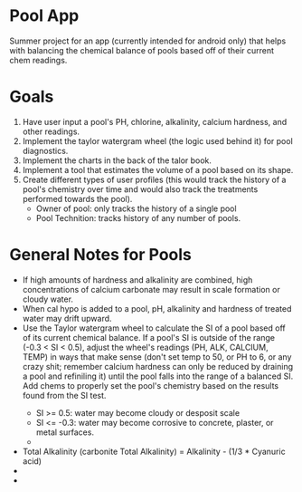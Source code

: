# Pool App
Summer project for an app (currently intended for android only) that helps with balancing the chemical balance of pools based off of their current chem readings.


# Goals
<ol>
  <li>Have user input a pool's PH, chlorine, alkalinity, calcium hardness, and other readings.</li>
  <li>Implement the taylor watergram wheel (the logic used behind it) for pool diagnostics.</li>
  <li>Implement the charts in the back of the talor book.</li>
  <li>Implement a tool that estimates the volume of a pool based on its shape.</li>
  <li>Create different types of user profiles (this would track the history of a pool's chemistry over time and would also track the treatments performed towards the pool).
      <ul>
        <li>Owner of pool: only tracks the history of a single pool</li>
        <li>Pool Technition: tracks history of any number of pools.</li>
      </ul>
  </li>
</ol>
  
# General Notes for Pools
<ul>
  <li> If high amounts of hardness and alkalinity are combined, high concentrations of calcium carbonate may result in scale formation or cloudy water.</li>
  <li> When cal hypo is added to a pool, pH, alkalinity and hardness of treated water may drift upward.</li>
  <li>Use the Taylor watergram wheel to calculate the SI of a pool based off of its current chemical balance. If a pool's SI is outside of the range (-0.3 < SI < 0.5), adjust the wheel's readings (PH, ALK, CALCIUM, TEMP) in ways that make sense (don't set temp to 50, or PH to 6, or any crazy shit; remember calcium hardness can only be reduced by draining a pool and refiniling it) until the pool falls into the range of a balanced SI. Add chems to properly set the pool's chemistry based on the results found from the SI test.</li>
  <ul>
    <li> SI >= 0.5: water may become cloudy or desposit scale</li>
    <li> SI <= -0.3: water may become corrosive to concrete, plaster, or metal surfaces.<li>
  </ul>
  <li>Total Alkalinity (carbonite Total Alkalinity) = Alkalinity - (1/3 * Cyanuric acid)</li>
  <li></li>
  <li></li>
</ul>
  
